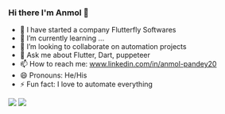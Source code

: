 ### Hi there I'm Anmol 👋


- 🔭 I have started a company Flutterfly Softwares 
- 🌱 I’m currently learning ...
- 👯 I’m looking to collaborate on automation projects
- 💬 Ask me about Flutter, Dart, puppeteer
- 📫 How to reach me: www.linkedin.com/in/anmol-pandey20
- 😄 Pronouns: He/His
- ⚡ Fun fact: I love to automate everything

<img src ="https://github-readme-stats.vercel.app/api/top-langs/?username=anmol500&exclude_repo=github-readme-stats,anmol500.github.io&&show_icons=true&theme=radical"> <img src ="https://github-readme-stats.vercel.app/api?username=anmol500&show_icons=true&theme=radical"> 

